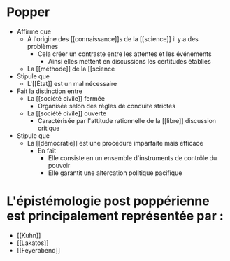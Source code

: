 # Popper
- Affirme que
  - À l'origine des [[connaissance]]s de la [[science]] il y a des problèmes
    - Cela créer un contraste entre les attentes et les événements  
      - Ainsi elles mettent en discussions les certitudes établies 
  - La [[méthode]] de la [[science
- Stipule que
  - L'[[État]] est un mal nécessaire
- Fait la distinction entre
  - La [[société civile]] fermée
    - Organisée selon des règles de conduite strictes
  - La [[société civile]] ouverte
    - Caractérisée par l'attitude rationnelle de la [[libre]] discussion critique
- Stipule que
  - La [[démocratie]] est une procédure imparfaite mais efficace
    - En fait
      - Elle consiste en un ensemble d'instruments de contrôle du pouvoir
      - Elle garantit une altercation politique pacifique

# L'épistémologie post poppérienne est principalement représentée par :
- [[Kuhn]]
- [[Lakatos]]
- [[Feyerabend]] 
